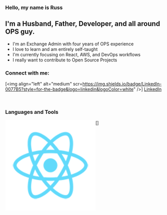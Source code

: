 ### Hello, my name is Russ

## I'm a Husband, Father, Developer, and all around OPS guy.
- I'm an Exchange Admin with four years of OPS experience
- I love to learn and am entirely self-taught
- I'm currently focusing on React, AWS, and DevOps workflows
- I really want to contribute to Open Source Projects

### Connect with me:

[<img align="left" alt="medium" scr=https://img.shields.io/badge/LinkedIn-0077B5?style=for-the-badge&logo=linkedin&logoColor=white" />] [LinkedIn]

<br />

### Languages and Tools

[<img align="left" alt="medium" src="https://raw.githubusercontent.com/github/explore/80688e429a7d4ef2fca1e82350fe8e3517d3494d/topics/react/react.png">]
<br />
<br />

[LinkedIn]:  https://www.linkedin.com/in/russ-carroll-20a53719a